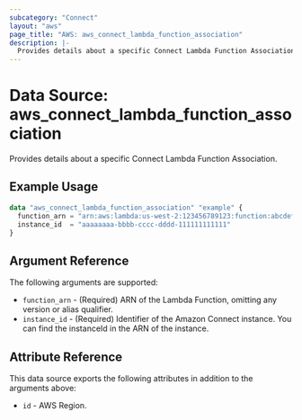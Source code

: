 ```yaml
---
subcategory: "Connect"
layout: "aws"
page_title: "AWS: aws_connect_lambda_function_association"
description: |-
  Provides details about a specific Connect Lambda Function Association.
---
```


# Data Source: aws_connect_lambda_function_association

Provides details about a specific Connect Lambda Function Association.

## Example Usage

```terraform
data "aws_connect_lambda_function_association" "example" {
  function_arn = "arn:aws:lambda:us-west-2:123456789123:function:abcdefg"
  instance_id  = "aaaaaaaa-bbbb-cccc-dddd-111111111111"
}
```

## Argument Reference

The following arguments are supported:

* `function_arn` - (Required) ARN of the Lambda Function, omitting any version or alias qualifier.
* `instance_id` - (Required) Identifier of the Amazon Connect instance. You can find the instanceId in the ARN of the instance.

## Attribute Reference

This data source exports the following attributes in addition to the arguments above:

* `id` - AWS Region.
